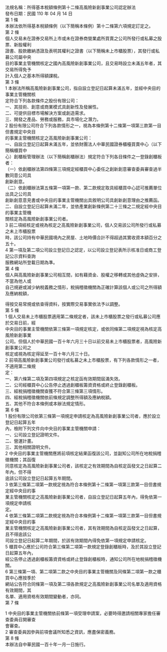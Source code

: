 法規名稱：所得基本稅額條例第十二條高風險新創事業公司認定辦法  
發布日期：民國 110 年 04 月 14 日  
第 1 條  
本辦法依所得基本稅額條例（以下簡稱本條例）第十二條第六項規定訂定之。  
第 2 條  
個人交易未在證券交易所上市或未在證券商營業處所買賣之公司所發行或私募之股票、新股權利  
證書、股款繳納憑證及表明其權利之證書（以下簡稱未上市櫃股票），其發行或私募公司屬中央  
目的事業主管機關核定之國內高風險新創事業公司，且交易時設立未滿五年者，其交易所得免予  
計入個人之基本所得額課稅。  
第 3 條  
1 本辦法所稱高風險新創事業公司，指自設立登記日起算未滿五年，並經中央目的事業主管機關核  
定符合下列各款條件之股份有限公司：  
一、其技術、創意或商業模式具創新性及發展性。  
二、可提供目標市場解決方案或創造需求。  
三、開發之產品、勞務或服務，具市場化之潛力。  
2 股份有限公司符合下列各款情形之一，視為本條例第十二條第一項第三款第一目但書規定中央目  
的事業主管機關核定之高風險新創事業公司：  
一、自設立登記日起算未滿五年，並依財團法人中華民國證券櫃檯買賣中心（以下簡稱櫃買中  
心）創櫃板管理辦法（以下簡稱創櫃辦法）規定符合下列各目條件之一登錄創櫃板者：  
（一）依創櫃辦法第四條第三項規定經櫃買中心委任之創新創意審查委員審查過半數同意公司具  
創新創意。  
（二）依創櫃辦法第五條第一項第一款、第二款規定取具經櫃買中心認可推薦單位出具之公司具  
創新創意意見書或中央目的事業主管機關出具敘明公司具創新創意理由之推薦函。  
二、自設立登記日起算未滿二年，並依產業創新條例第二十三條之二規定經中央目的事業主管機  
關核定為高風險新創事業公司者。  
3 前二項經核定或視為核定之高風險新創事業公司，個人交易該公司所發行或私募之未上市櫃股票  
時，該公司持有中華民國境內之房屋、土地時價合計不得超過其實收資本額百分之五十。  
4 第一項及第二項公司設立登記日之認定，以公司設立登記表所示核准日或商工登記公示資料查詢  
服務網站所登載日期為準。  
第 4 條  
個人與高風險新創事業公司相互間，如有藉資金、股權之移轉或其他虛偽之安排，不當為他人或  
自己規避或減少納稅義務之情形，稅捐稽徵機關為正確計算該個人或公司之所得額及應納稅額，  


得按交易常規或依查得資料，按實際交易事實依法予以調整。  
第 5 條  
1 個人交易未上市櫃股票適用第二條規定者，該未上市櫃股票之發行或私募公司應於交易日前，經  
中央目的事業主管機關依第三條第一項規定核定，或依同條第二項規定視為核定高風險新創事業  
公司。但個人於中華民國一百十年六月三十日以前交易未上市櫃股票者，高風險新創事業公司之  
核定或視為核定得延至一百十年六月三十日。  
2 前項高風險新創事業公司發行或私募之未上市櫃股票，有下列各款情形之一者，不適用第二條規  
定：  
一、第六條第二項及第四項規定之核定函有效期間屆滿失效。  
二、公司經櫃買中心公告停止透過創櫃板籌資資格或終止登錄創櫃板。  
三、經稅捐稽徵機關查獲不符合第三條第三項情形。  
四、經稅捐稽徵機關依前條規定調整所得額及應納稅額。  
五、其他不符合本條例或本辦法規定情形。  
第 6 條  
1 股份有限公司依第三條第一項規定申請核定為高風險新創事業公司者，應於設立登記日起算五年  
內，檢附下列文件向中央目的事業主管機關申請：  
一、公司設立登記證明文件。  
二、營運計畫。  
三、其他相關證明文件。  
2 中央目的事業主管機關應將前項核定結果函復該公司，並副知公司所在地稅捐稽徵機關；其函復  
同意核定為高風險新創事業公司者，該核定之有效期間為自核定函發文之日起算二年內，但不得  
逾該公司設立登記日起算五年期間。  
3 依第三條第二項第一款規定視為符合本條例第十二條第一項第三款第一目但書規定經中央目的事  
業主管機關核定之高風險新創事業公司者，自設立登記日起算五年內，得免依第一項規定申請核  
定。  
4 依第三條第二項第二款規定視為符合本條例第十二條第一項第三款第一目但書規定經中央目的事  
業主管機關核定之高風險新創事業公司者，其有效期間為自核定函發文之日起算，且不得逾該公  
司設立登記日起算二年期間，於該有效期間內得免依第一項規定申請核定。  
5 櫃買中心應於公司符合第三條第二項第一款規定登錄創櫃板時，及於其設立登記日起算五年內，  
經公告停止透過創櫃板籌資資格或終止登錄創櫃板時，通知公司所在地稅捐稽徵機關。  
6 第三條第一項、第二項第二款之中央目的事業主管機關及同條第二項第一款之櫃買中心應按季於  
網站公告符合同條第一項及第二項各款規定之高風險新創事業公司名單及適用資格有效期間，其  
名單、適用資格有效期間變動者，亦同。  
第 7 條  


1 中央目的事業主管機關依前條第一項受理申請案，必要時得邀請相關專家擔任審查委員召開審查  
會審查。  
2 審查委員因參與前項會議所知悉之資訊，應盡保密義務。  
第 8 條  
本辦法自中華民國一百十年一月一日施行。  


